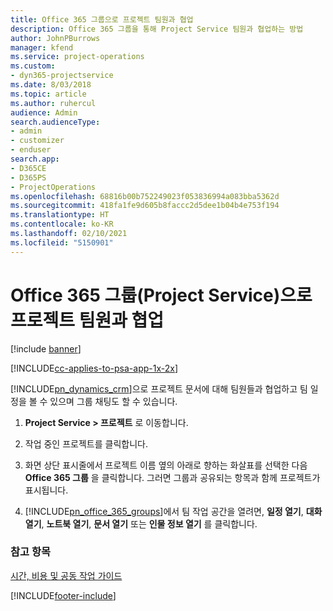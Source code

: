 ```yaml
---
title: Office 365 그룹으로 프로젝트 팀원과 협업
description: Office 365 그룹을 통해 Project Service 팀원과 협업하는 방법
author: JohnPBurrows
manager: kfend
ms.service: project-operations
ms.custom:
- dyn365-projectservice
ms.date: 8/03/2018
ms.topic: article
ms.author: ruhercul
audience: Admin
search.audienceType:
- admin
- customizer
- enduser
search.app:
- D365CE
- D365PS
- ProjectOperations
ms.openlocfilehash: 68816b00b752249023f053836994a083bba5362d
ms.sourcegitcommit: 418fa1fe9d605b8faccc2d5dee1b04b4e753f194
ms.translationtype: HT
ms.contentlocale: ko-KR
ms.lasthandoff: 02/10/2021
ms.locfileid: "5150901"
---
```

# <a name="collaborate-with-your-project-team-members-with-office-365-groups-project-service"></a>Office 365 그룹(Project Service)으로 프로젝트 팀원과 협업

[!include [banner](../includes/psa-now-project-operations.md)]

[!INCLUDE[cc-applies-to-psa-app-1x-2x](../includes/cc-applies-to-psa-app-1x-2x.md)]

[!INCLUDE[pn_dynamics_crm](../includes/pn-dynamics-crm.md)]으로 프로젝트 문서에 대해 팀원들과 협업하고 팀 일정을 볼 수 있으며 그룹 채팅도 할 수 있습니다.  
  
1. **Project Service > 프로젝트** 로 이동합니다.  
  
2. 작업 중인 프로젝트를 클릭합니다.  
  
3. 화면 상단 표시줄에서 프로젝트 이름 옆의 아래로 향하는 화살표를 선택한 다음 **Office 365 그룹** 을 클릭합니다. 그러면 그룹과 공유되는 항목과 함께 프로젝트가 표시됩니다.  
  
4. [!INCLUDE[pn_office_365_groups](../includes/pn-office-365-groups.md)]에서 팀 작업 공간을 열려면, **일정 열기**, **대화 열기**, **노트북 열기**, **문서 열기** 또는 **인물 정보 열기** 를 클릭합니다.  
  
### <a name="see-also"></a>참고 항목  
 [시간, 비용 및 공동 작업 가이드](../psa/time-expense-collaboration-guide.md)


[!INCLUDE[footer-include](../includes/footer-banner.md)]